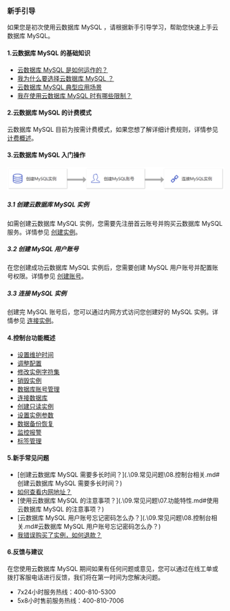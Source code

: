### 新手引导

如果您是初次使用云数据库 MySQL ，请根据新手引导学习，帮助您快速上手云数据库 MySQL。

#### 1.云数据库 MySQL 的基础知识

- [云数据库 MySQL 是如何运作的？](.\02.产品简介\00.产品概述.md)
- [我为什么要选择云数据库 MySQL ？](.\02.产品简介\01.产品优势.md)
- [云数据库 MySQL 典型应用场景](.\02.产品简介\02.应用场景.md)
- [我在使用云数据库 MySQL 时有哪些限制？](.\04.操作指南\00.使用限制.md)

#### 2.云数据库 MySQL 的计费模式

云数据库 MySQL 目前为按需计费模式，如果您想了解详细计费规则，详情参见 [计费概述](.\03.购买指南\00.计费概述.md)。

#### 3.云数据库 MySQL 入门操作

![入门操作](pic/入门操作.png)

#####    3.1 创建云数据库 MySQL 实例

如需创建云数据库 MySQL 实例，您需要先注册首云账号并购买云数据库 MySQL 服务。详情参见 [创建实例](.\04.操作指南\02.管理实例\00.创建实例.md)。

#####    3.2 创建 MySQL 用户账号

在您创建成功云数据库 MySQL 实例后，您需要创建 MySQL 用户账号并配置账号权限。详情参见 [创建账号](.\04.操作指南\04.账号管理\00.创建账号.md)。

#####    3.3 连接 MySQL 实例

创建完 MySQL 账号后，您可以通过内网方式访问您创建好的 MySQL 实例。详情参见 [连接实例](.\04.操作指南\02.管理实例\01.连接实例.md)。

#### 4.控制台功能概述

- [设置维护时间](.\04.操作指南\02.管理实例\04.设置维护时间.md)
- [调整配置](.\04.操作指南\02.管理实例\02.调整配置.md)
- [修改实例字符集](.\04.操作指南\02.管理实例\05.修改实例字符集.md)
- [销毁实例](.\04.操作指南\02.管理实例\03.销毁实例.md)
- [数据库账号管理](.\04.操作指南\04.账号管理\00.创建账号.md)
- [连接数据库](.\04.操作指南\05.数据库管理\00.登录phpMyAdmin.md)
- [创建只读实例](.\04.操作指南\03.只读实例.md)
- [设置实例参数](.\04.操作指南\06.参数配置.md)
- [数据备份恢复](.\04.操作指南\07.备份恢复\00.备份数据库.md)
- [监控报警](.\04.操作指南\08.监控报警\00.监控功能.md)
- [标签管理](.\04.操作指南\09.标签管理\00.标签概述.md)

#### 5.新手常见问题

- [创建云数据库 MySQL 需要多长时间？](.\09.常见问题\08.控制台相关.md#创建云数据库 MySQL 需要多长时间？)
- [如何查看内网地址？](.\09.常见问题\03.连接登录.md#如何查看内网地址？)
- [使用云数据库 MySQL 的注意事项？](.\09.常见问题\07.功能特性.md#使用云数据库 MySQL 的注意事项？)
- [云数据库 MySQL 用户账号忘记密码怎么办？](.\09.常见问题\08.控制台相关.md#云数据库 MySQL 用户账号忘记密码怎么办？)
- [我错误购买了实例，如何退款？](.\09.常见问题\00.计费相关.md#我错误购买了实例，如何退款？)

#### 6.反馈与建议

在您使用云数据库 MySQL 期间如果有任何问题或意见，您可以通过在线工单或拨打客服电话进行反馈，我们将在第一时间为您解决问题。

+ 7x24小时服务热线：400-810-5300
+ 5x8小时售前服务热线：400-810-7006
